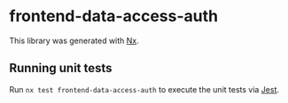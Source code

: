 # frontend-data-access-auth

This library was generated with [Nx](https://nx.dev).

## Running unit tests

Run `nx test frontend-data-access-auth` to execute the unit tests via [Jest](https://jestjs.io).
